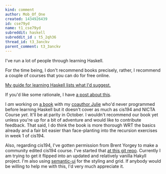 ```yaml
---
kind: comment
author: Mob_Of_One
created: 1434926439
id: cse79yd
name: t1_cse79yd
subreddit: haskell
subreddit_id : t5_2qh36
thread_id: t3_3anckv
parent_comment: t3_3anckv
---
```


I've run a lot of people through learning Haskell.

For the time being, I don't recommend books precisely, rather, I recommend a couple of courses that you can do for free online.

[My guide for learning Haskell lists what I'd suggest.](https://github.com/bitemyapp/learnhaskell)

If you'd like some rationale, I have [a post about this](http://bitemyapp.com/posts/2014-12-31-functional-education.html).

I *am* working on [a book](http://haskellbook.com/) with my [coauthor Julie](https://superginbaby.wordpress.com/) who'd never programmed before learning Haskell but it doesn't cover as much as cis194 and NICTA Course *yet*. It'll be at parity in October. I wouldn't recommend our book yet unless you're up for a bit of adventure and would like to contribute feedback. That said, I do think the book is more thorough WRT the basics already and a fair bit easier than face-planting into the recursion exercises in week 1 of cis194.

Also, regarding cis194, I've gotten permission from Brent Yorgey to make a community edited cis194 course. I've started that [at this git repo](https://github.com/bitemyapp/open-cis194). Currently I am trying to get it flipped into an updated and relatively vanilla Hakyll project. I'm also using [semantic-ui](http://semantic-ui.com/) for the styling and grid. If anybody would be willing to help me with this, I'd very much appreciate it.

